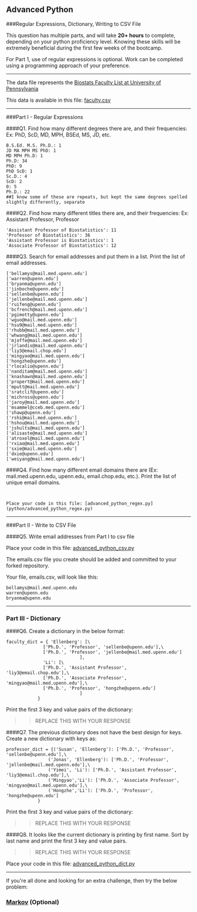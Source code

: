## Advanced Python    

###Regular Expressions, Dictionary, Writing to CSV File  

This question has multiple parts, and will take **20+ hours** to complete, depending on your python proficiency level.  Knowing these skills will be extremely beneficial during the first few weeks of the bootcamp.

For Part 1, use of regular expressions is optional.  Work can be completed using a programming approach of your preference. 

---

The data file represents the [Biostats Faculty List at University of Pennsylvania](http://www.med.upenn.edu/cceb/biostat/faculty.shtml)

This data is available in this file:  [faculty.csv](python/faculty.csv)

--- 

###Part I - Regular Expressions  


####Q1. Find how many different degrees there are, and their frequencies: Ex:  PhD, ScD, MD, MPH, BSEd, MS, JD, etc.

```
B.S.Ed. M.S. Ph.D.: 1
JD MA MPH MS PhD: 1
MD MPH Ph.D: 1
Ph.D: 34
PhD: 9
PhD ScD: 1
Sc.D.: 4
ScD: 2
0: 5
Ph.D.: 22
##I know some of these are repeats, but kept the same degrees spelled slightly differently, separate
```


####Q2. Find how many different titles there are, and their frequencies:  Ex:  Assistant Professor, Professor
```
'Assistant Professor of Biostatistics': 11
'Professor of Biostatistics': 36
'Assistant Professor is Biostatistics': 1
'Associate Professor of Biostatistics': 12
```


####Q3. Search for email addresses and put them in a list.  Print the list of email addresses.

```
['bellamys@mail.med.upenn.edu']
['warren@upenn.edu']
['bryanma@upenn.edu']
['jinboche@upenn.edu']
['sellenbe@upenn.edu']
['jellenbe@mail.med.upenn.edu']
['ruifeng@upenn.edu']
['bcfrench@mail.med.upenn.edu']
['pgimotty@upenn.edu']
['wguo@mail.med.upenn.edu']
['hsu9@mail.med.upenn.edu']
['rhubb@mail.med.upenn.edu']
['whwang@mail.med.upenn.edu']
['mjoffe@mail.med.upenn.edu']
['jrlandis@mail.med.upenn.edu']
['liy3@email.chop.edu']
['mingyao@mail.med.upenn.edu']
['hongzhe@upenn.edu']
['rlocalio@upenn.edu']
['nanditam@mail.med.upenn.edu']
['knashawn@mail.med.upenn.edu']
['propert@mail.med.upenn.edu']
['mputt@mail.med.upenn.edu']
['sratclif@upenn.edu']
['michross@upenn.edu']
['jaroy@mail.med.upenn.edu']
['msammel@cceb.med.upenn.edu']
['shawp@upenn.edu']
['rshi@mail.med.upenn.edu']
['hshou@mail.med.upenn.edu']
['jshults@mail.med.upenn.edu']
['alisaste@mail.med.upenn.edu']
['atroxel@mail.med.upenn.edu']
['rxiao@mail.med.upenn.edu']
['sxie@mail.med.upenn.edu']
['dxie@upenn.edu']
['weiyang@mail.med.upenn.edu']
```

####Q4. Find how many different email domains there are (Ex:  mail.med.upenn.edu, upenn.edu, email.chop.edu, etc.).  Print the list of unique email domains.

```


Place your code in this file: [advanced_python_regex.py](python/advanced_python_regex.py)
```
---

###Part II - Write to CSV File

####Q5.  Write email addresses from Part I to csv file

Place your code in this file: [advanced_python_csv.py](python/advanced_python_csv.py)

The emails.csv file you create should be added and committed to your forked repository.

Your file, emails.csv, will look like this:
```
bellamys@mail.med.upenn.edu
warren@upenn.edu
bryanma@upenn.edu
```

---

### Part III - Dictionary

####Q6.  Create a dictionary in the below format:
```
faculty_dict = { 'Ellenberg': [\
              ['Ph.D.', 'Professor', 'sellenbe@upenn.edu'],\
              ['Ph.D.', 'Professor', 'jellenbe@mail.med.upenn.edu']
                            ],
              'Li': [\
              ['Ph.D.', 'Assistant Professor', 'liy3@email.chop.edu'],\
              ['Ph.D.', 'Associate Professor', 'mingyao@mail.med.upenn.edu'],\
              ['Ph.D.', 'Professor', 'hongzhe@upenn.edu']
                            ]
            }
```
Print the first 3 key and value pairs of the dictionary:

>> REPLACE THIS WITH YOUR RESPONSE

####Q7.  The previous dictionary does not have the best design for keys.  Create a new dictionary with keys as:

```
professor_dict = {('Susan', 'Ellenberg'): ['Ph.D.', 'Professor', 'sellenbe@upenn.edu'],\
                ('Jonas', 'Ellenberg'): ['Ph.D.', 'Professor', 'jellenbe@mail.med.upenn.edu'],\
                ('Yimei', 'Li'): ['Ph.D.', 'Assistant Professor', 'liy3@email.chop.edu'],\
                ('Mingyao','Li'): ['Ph.D.', 'Associate Professor', 'mingyao@mail.med.upenn.edu'],\
                ('Hongzhe','Li'): ['Ph.D.', 'Professor', 'hongzhe@upenn.edu']
            }
```

Print the first 3 key and value pairs of the dictionary:

>> REPLACE THIS WITH YOUR RESPONSE

####Q8.  It looks like the current dictionary is printing by first name.  Sort by last name and print the first 3 key and value pairs.  

>> REPLACE THIS WITH YOUR RESPONSE

Place your code in this file: [advanced_python_dict.py](python/advanced_python_dict.py)

--- 

If you're all done and looking for an extra challenge, then try the below problem:  

### [Markov](python/markov.py) (Optional)

